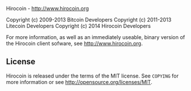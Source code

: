 Hirocoin - http://www.hirocoin.org

Copyright (c) 2009-2013 Bitcoin Developers
Copyright (c) 2011-2013 Litecoin Developers
Copyright (c) 2014 Hirocoin Developers

For more information, as well as an immediately useable, binary version of
the Hirocoin client sofware, see http://www.hirocoin.org.

License
-------

Hirocoin is released under the terms of the MIT license. See `COPYING` for more
information or see http://opensource.org/licenses/MIT.